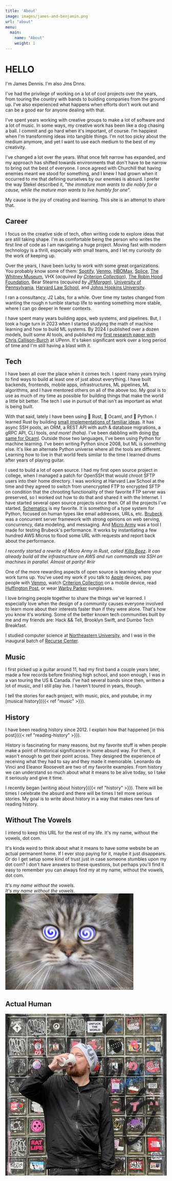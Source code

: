 ```yaml
---
title: 'About'
image: images/james-and-benjamin.png
url: "about"
menu:
  main:
    name: "About"
    weight: 1
---
```


# HELLO

I'm James Dennis. I'm also Jms Dnns.

I've had the privilege of working on a lot of cool projects over the years, from touring the country with bands to building companies from the ground up. I've also experienced what happens when efforts don't work out and can be a good ear for anyone dealing with that.

I've spent years working with creative groups to make a lot of software and a lot of music. In some ways, my creative work has been like a dog chasing a ball. I commit and go hard when it's important, of course. I'm happiest when I'm transforming ideas into tangible things. I'm not too picky about the medium anymore, and yet I want to use each medium to the best of my creativity.

I've changed a lot over the years. What once felt narrow has expanded, and my approach has shifted towards environments that don't have to be narrow to bring out the best of everyone. I once agreed with Churchill that having enemies meant we stood for something, and I knew I had grown when it occurred to me that defining ourselves by our enemies is absurd. I prefer the way Stekel described it, "_the immature man wants to die nobly for a cause, while the mature man wants to live humbly for one_".

My cause is the joy of creating and learning. This site is an attempt to share that.


## Career

I focus on the creative side of tech, often writing code to explore ideas that are still taking shape. I'm as comfortable being the person who writes the first line of code as I am navigating a huge project. Moving fast with modern technology is a thrill, especially with small teams, and I let my curiosity do the work of keeping up.


Over the years, I have been lucky to work with some great organizations. You probably know some of them: [Spotify](https://spotify.com), [Venmo](https://venmo.com), [HBOMax](https://max.com), [Splice](https://splice.com), [The Whitney Museum](https://whitney.org/), VHX (_acquired by [Criterion Collection](https://www.criterion.com/)_), [The Robin Hood Foundation](https://robinhood.org), Bear Stearns (_acquired by [JPMorgan](https://jpmorgan.com)_), [University of Pennsylvania](https://upenn.edu), [Harvard Law School](https://hls.harvard.edu), and [Johns Hopkins University](https://jhu.edu).

I ran a consultancy, J2 Labs, for a while. Over time my tastes changed from wanting the rough n tumble startup life to wanting something more stable, where I can go deeper in fewer contexts.

I have spent many years building apps, web systems, and pipelines. But, I took a huge turn in 2023 when I started studying the math of machine learning and how to build ML systems. By 2024 I published over a dozen models, built some AI tools, and published my [first research paper with Chris Callison-Burch](https://www.cis.upenn.edu/~ccb/publications/dagger.pdf) at UPenn. It's taken significant work over a long period of time and I'm still having a blast with it.


## Tech

I have been all over the place when it comes tech. I spent many years trying to find ways to build at least one of just about everything. I have built backends, frontends, mobile apps, infrastructures, ML pipelines, ML algorithms, and I have mentored others on all of the above too. My goal is to use as much of my time as possible for building things that make the world a little bit better. The tech I use in pursuit of that isn't as important as what is being built.

With that said, lately I have been using 🦀 Rust, 🐪 Ocaml, and 🐍 Python. I learned Rust by building [small implementations of familiar ideas](https://github.com/jmsdnns/cartons). It has async SSH pools, an ORM, a REST API with auth & database migrations, a gRPC API, CLI tools, _and more! (haha)_. I've been dabbling with doing [the same for Ocaml](https://github.com/jmsdnns/camls). Outside those two languages, I've been using Python for machine learning. I've been writing Python since 2008, but ML is something else. It's like an alternate Python universe where all the tools are different. Learning how to live in that world feels similar to the time I learned drums after years of playing guitar.

I used to build a lot of open source. I had my first open source project in college, when I managed a patch for OpenSSH that would chroot SFTP users into their home directory. I was working at Harvard Law School at the time and they agreed to switch from unencrypted FTP to encrypted SFTP on condition that the chrooting functionality of their favorite FTP server was preserved, so I worked out how to do that and shared it with the Internet. I have started several open source projects since then. Of all the projects I've started, [Schematics](https://github.com/schematics/schematics) is my favorite. It is something of a type system for Python, focused on human types like email addresses, URLs, etc. [Brubeck](https://github.com/j2labs/brubeck) was a concurrent server framework with strong opinions on web serving, concurrency, data modeling, and messaging. And [Micro Army](https://github.com/jmsdnns/microarmy) was a tool I made for testing Brubeck's performance. It works by instantiating a few hundred AWS Micros to flood some URL with requests and report back about the performance.

_I recently started a rewrite of Micro Army in Rust, called [Killa Beez](https://github.com/jmsdnns/killabeez). It can already build all the infrastructure on AWS and run commands via SSH on machines in parallel. Almost at parity! #riir_

One of the more rewarding aspects of open source is learning where your work turns up. You've used  my work if you talk to [Apple](https://www.apple.com/) devices, pay people with [Venmo](https://venmo.com), watch [Criterion Collection](https://www.criterion.com/) on a mobile device, read [Huffington Post](https://www.huffpost.com/), or wear [Warby Parker](https://www.warbyparker.com/) sunglasses.

I love bringing people together to share the things we've learned. I especially love when the design of a community causes everyone involved to learn more about their interests faster than if they were alone. That's how you know it's working. Some of the better known tech communities built by me and my friends are: Hack && Tell, Brooklyn Swift, and Dumbo Tech Breakfast.

I studied computer science at [Northeastern University](https://khoury.northeastern.edu), and I was in the inaugural batch of [Recurse Center](https://recurse.com).


## Music

I first picked up a guitar around 11, had my first band a couple years later, made a few records before finishing high school, and soon enough, I was in a van touring the US & Canada. I've had several bands since then, written a lot of music, and I still play live. I haven't toured in years, though.

I tell the stories for each project, with music, pics, and youtube, in my [musical history]({{< ref "music" >}}).


## History

I have been reading history since 2012. I explain how that happened [in this post]({{< ref "reading-history" >}}).

History is fascinating for many reasons, but my favorite stuff is when people make a point of historical significance in some absurd way. For them, it wasn't enough to get their point across. They designed the experience of receiving what they had to say and they made it memorable. Leonardo da Vinci and Eleanor Roosevelt are two of my favorite examples. From history we can understand so much about what it means to be alive today, so I take it seriously and give it time.

I recently began [writing about history]({{< ref "history" >}}). There will be times I celebrate the absurd and there will be times I tell more serious stories. My goal is to write about history in a way that makes new fans of reading history.


## Without The Vowels

I intend to keep this URL for the rest of my life. It's my name, without the vowels, dot com.

It's kinda weird to think about what it means to have some website be an actual permanent home. If I ever stop paying for it, maybe it just disappears. Or do I get setup some kind of trust just in case someone stumbles upon my dot com? I don't have answers to these questions, but perhaps you'll find it easy to remember you can always find my at my name, without the vowels, dot com.

_It's my name without the vowels_.<br>
_It's my name without the vowels_.<br>
![A cat stars at us with eyes that suggest it is trying to hypnotize us](hypmeowtizm.gif)<br>


## Actual Human

![](unfacktheworld.jpg)
